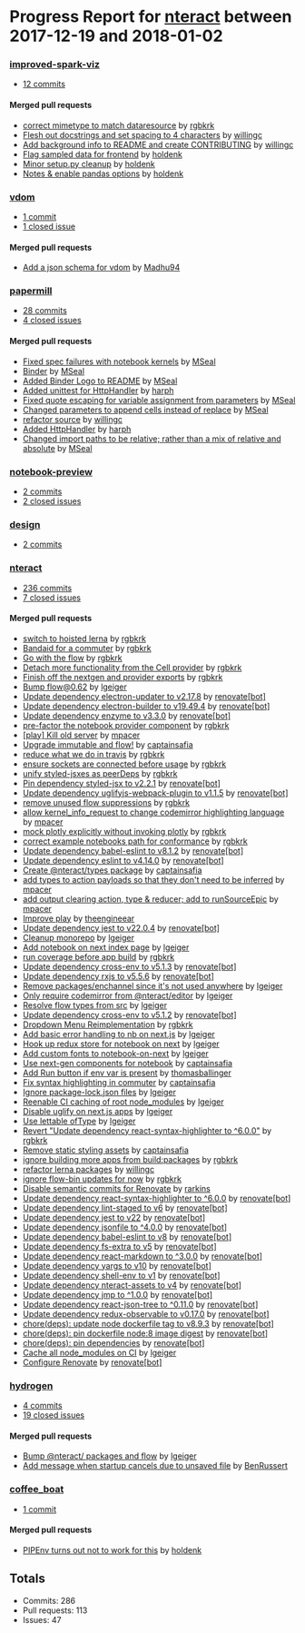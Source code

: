 # Progress Report for [nteract](https://github.com/nteract) between 2017-12-19 and 2018-01-02

### [improved-spark-viz](https://github.com/nteract/improved-spark-viz)
-  [12 commits](https://github.com/nteract/improved-spark-viz/compare/master@%7B1513670400%7D...master@%7B1514880000%7D)

#### Merged pull requests
- [correct mimetype to match dataresource](https://github.com/nteract/improved-spark-viz/pull/11) by [rgbkrk](https://github.com/rgbkrk)
- [Flesh out docstrings and set spacing to 4 characters](https://github.com/nteract/improved-spark-viz/pull/10) by [willingc](https://github.com/willingc)
- [Add background info to README and create CONTRIBUTING](https://github.com/nteract/improved-spark-viz/pull/9) by [willingc](https://github.com/willingc)
- [Flag sampled data for frontend](https://github.com/nteract/improved-spark-viz/pull/8) by [holdenk](https://github.com/holdenk)
- [Minor setup.py cleanup](https://github.com/nteract/improved-spark-viz/pull/7) by [holdenk](https://github.com/holdenk)
- [Notes & enable pandas options](https://github.com/nteract/improved-spark-viz/pull/5) by [holdenk](https://github.com/holdenk)

### [vdom](https://github.com/nteract/vdom)
-  [1 commit](https://github.com/nteract/vdom/compare/master@%7B1513670400%7D...master@%7B1514880000%7D)
-  [1 closed issue](https://github.com/nteract/vdom/issues?utf8=%E2%9C%93&q=is%3Aissue%20closed%3A2017-12-19..2018-01-02)

#### Merged pull requests
- [Add a json schema for vdom](https://github.com/nteract/vdom/pull/45) by [Madhu94](https://github.com/Madhu94)

### [papermill](https://github.com/nteract/papermill)
-  [28 commits](https://github.com/nteract/papermill/compare/master@%7B1513670400%7D...master@%7B1514880000%7D)
-  [4 closed issues](https://github.com/nteract/papermill/issues?utf8=%E2%9C%93&q=is%3Aissue%20closed%3A2017-12-19..2018-01-02)

#### Merged pull requests
- [Fixed spec failures with notebook kernels](https://github.com/nteract/papermill/pull/79) by [MSeal](https://github.com/MSeal)
- [Binder](https://github.com/nteract/papermill/pull/78) by [MSeal](https://github.com/MSeal)
- [Added Binder Logo to README](https://github.com/nteract/papermill/pull/77) by [MSeal](https://github.com/MSeal)
- [Added unittest for HttpHandler](https://github.com/nteract/papermill/pull/76) by [harph](https://github.com/harph)
- [Fixed quote escaping for variable assignment from parameters](https://github.com/nteract/papermill/pull/75) by [MSeal](https://github.com/MSeal)
- [Changed parameters to append cells instead of replace](https://github.com/nteract/papermill/pull/74) by [MSeal](https://github.com/MSeal)
- [refactor source](https://github.com/nteract/papermill/pull/73) by [willingc](https://github.com/willingc)
- [Added HttpHandler](https://github.com/nteract/papermill/pull/72) by [harph](https://github.com/harph)
- [Changed import paths to be relative; rather than a mix of relative and absolute](https://github.com/nteract/papermill/pull/71) by [MSeal](https://github.com/MSeal)

### [notebook-preview](https://github.com/nteract/notebook-preview)
-  [2 commits](https://github.com/nteract/notebook-preview/compare/master@%7B1513670400%7D...master@%7B1514880000%7D)
-  [2 closed issues](https://github.com/nteract/notebook-preview/issues?utf8=%E2%9C%93&q=is%3Aissue%20closed%3A2017-12-19..2018-01-02)

### [design](https://github.com/nteract/design)
-  [2 commits](https://github.com/nteract/design/compare/master@%7B1513670400%7D...master@%7B1514880000%7D)

### [nteract](https://github.com/nteract/nteract)
-  [236 commits](https://github.com/nteract/nteract/compare/master@%7B1513670400%7D...master@%7B1514880000%7D)
-  [7 closed issues](https://github.com/nteract/nteract/issues?utf8=%E2%9C%93&q=is%3Aissue%20closed%3A2017-12-19..2018-01-02)

#### Merged pull requests
- [switch to hoisted lerna](https://github.com/nteract/nteract/pull/2285) by [rgbkrk](https://github.com/rgbkrk)
- [Bandaid for a commuter](https://github.com/nteract/nteract/pull/2283) by [rgbkrk](https://github.com/rgbkrk)
- [Go with the flow](https://github.com/nteract/nteract/pull/2276) by [rgbkrk](https://github.com/rgbkrk)
- [Detach more functionality from the Cell provider](https://github.com/nteract/nteract/pull/2274) by [rgbkrk](https://github.com/rgbkrk)
- [Finish off the nextgen and provider exports](https://github.com/nteract/nteract/pull/2269) by [rgbkrk](https://github.com/rgbkrk)
- [Bump flow@0.62](https://github.com/nteract/nteract/pull/2268) by [lgeiger](https://github.com/lgeiger)
- [Update dependency electron-updater to v2.17.8](https://github.com/nteract/nteract/pull/2267) by [renovate[bot]](https://github.com/apps/renovate)
- [Update dependency electron-builder to v19.49.4](https://github.com/nteract/nteract/pull/2266) by [renovate[bot]](https://github.com/apps/renovate)
- [Update dependency enzyme to v3.3.0](https://github.com/nteract/nteract/pull/2264) by [renovate[bot]](https://github.com/apps/renovate)
- [pre-factor the notebook provider component](https://github.com/nteract/nteract/pull/2263) by [rgbkrk](https://github.com/rgbkrk)
- [[play] Kill old server](https://github.com/nteract/nteract/pull/2260) by [mpacer](https://github.com/mpacer)
- [Upgrade immutable and flow!](https://github.com/nteract/nteract/pull/2258) by [captainsafia](https://github.com/captainsafia)
- [reduce what we do in travis](https://github.com/nteract/nteract/pull/2257) by [rgbkrk](https://github.com/rgbkrk)
- [ensure sockets are connected before usage](https://github.com/nteract/nteract/pull/2256) by [rgbkrk](https://github.com/rgbkrk)
- [unify styled-jsxes as peerDeps](https://github.com/nteract/nteract/pull/2255) by [rgbkrk](https://github.com/rgbkrk)
- [Pin dependency styled-jsx to v2.2.1](https://github.com/nteract/nteract/pull/2254) by [renovate[bot]](https://github.com/apps/renovate)
- [Update dependency uglifyjs-webpack-plugin to v1.1.5](https://github.com/nteract/nteract/pull/2253) by [renovate[bot]](https://github.com/apps/renovate)
- [remove unused flow suppressions](https://github.com/nteract/nteract/pull/2252) by [rgbkrk](https://github.com/rgbkrk)
- [allow kernel_info_request to change codemirror highlighting language](https://github.com/nteract/nteract/pull/2251) by [mpacer](https://github.com/mpacer)
- [mock plotly explicitly without invoking plotly](https://github.com/nteract/nteract/pull/2248) by [rgbkrk](https://github.com/rgbkrk)
- [correct example notebooks path for conformance](https://github.com/nteract/nteract/pull/2247) by [rgbkrk](https://github.com/rgbkrk)
- [Update dependency babel-eslint to v8.1.2](https://github.com/nteract/nteract/pull/2241) by [renovate[bot]](https://github.com/apps/renovate)
- [Update dependency eslint to v4.14.0](https://github.com/nteract/nteract/pull/2240) by [renovate[bot]](https://github.com/apps/renovate)
- [Create @nteract/types package](https://github.com/nteract/nteract/pull/2239) by [captainsafia](https://github.com/captainsafia)
- [add types to action payloads so that they don't need to be inferred](https://github.com/nteract/nteract/pull/2238) by [mpacer](https://github.com/mpacer)
- [add output clearing action, type & reducer; add to runSourceEpic](https://github.com/nteract/nteract/pull/2237) by [mpacer](https://github.com/mpacer)
- [Improve play](https://github.com/nteract/nteract/pull/2236) by [theengineear](https://github.com/theengineear)
- [Update dependency jest to v22.0.4](https://github.com/nteract/nteract/pull/2234) by [renovate[bot]](https://github.com/apps/renovate)
- [Cleanup monorepo](https://github.com/nteract/nteract/pull/2233) by [lgeiger](https://github.com/lgeiger)
- [Add notebook on next index page](https://github.com/nteract/nteract/pull/2232) by [lgeiger](https://github.com/lgeiger)
- [run coverage before app build](https://github.com/nteract/nteract/pull/2231) by [rgbkrk](https://github.com/rgbkrk)
- [Update dependency cross-env to v5.1.3](https://github.com/nteract/nteract/pull/2230) by [renovate[bot]](https://github.com/apps/renovate)
- [Update dependency rxjs to v5.5.6](https://github.com/nteract/nteract/pull/2229) by [renovate[bot]](https://github.com/apps/renovate)
- [Remove packages/enchannel since it's not used anywhere](https://github.com/nteract/nteract/pull/2227) by [lgeiger](https://github.com/lgeiger)
- [Only require codemirror from @nteract/editor](https://github.com/nteract/nteract/pull/2226) by [lgeiger](https://github.com/lgeiger)
- [Resolve flow types from src](https://github.com/nteract/nteract/pull/2225) by [lgeiger](https://github.com/lgeiger)
- [Update dependency cross-env to v5.1.2](https://github.com/nteract/nteract/pull/2224) by [renovate[bot]](https://github.com/apps/renovate)
- [Dropdown Menu Reimplementation](https://github.com/nteract/nteract/pull/2223) by [rgbkrk](https://github.com/rgbkrk)
- [Add basic error handling to nb on next.js](https://github.com/nteract/nteract/pull/2222) by [lgeiger](https://github.com/lgeiger)
- [Hook up redux store for notebook on next](https://github.com/nteract/nteract/pull/2220) by [lgeiger](https://github.com/lgeiger)
- [Add custom fonts to notebook-on-next](https://github.com/nteract/nteract/pull/2219) by [lgeiger](https://github.com/lgeiger)
- [Use next-gen components for notebook](https://github.com/nteract/nteract/pull/2218) by [captainsafia](https://github.com/captainsafia)
- [Add Run button if env var is present](https://github.com/nteract/nteract/pull/2216) by [thomasballinger](https://github.com/thomasballinger)
- [Fix syntax highlighting in commuter](https://github.com/nteract/nteract/pull/2215) by [captainsafia](https://github.com/captainsafia)
- [Ignore package-lock.json files](https://github.com/nteract/nteract/pull/2213) by [lgeiger](https://github.com/lgeiger)
- [Reenable CI caching of root node_modules](https://github.com/nteract/nteract/pull/2212) by [lgeiger](https://github.com/lgeiger)
- [Disable uglify on next.js apps](https://github.com/nteract/nteract/pull/2211) by [lgeiger](https://github.com/lgeiger)
- [Use lettable ofType](https://github.com/nteract/nteract/pull/2210) by [lgeiger](https://github.com/lgeiger)
- [Revert "Update dependency react-syntax-highlighter to ^6.0.0"](https://github.com/nteract/nteract/pull/2208) by [rgbkrk](https://github.com/rgbkrk)
- [Remove static styling assets](https://github.com/nteract/nteract/pull/2207) by [captainsafia](https://github.com/captainsafia)
- [ignore building more apps from build:packages](https://github.com/nteract/nteract/pull/2206) by [rgbkrk](https://github.com/rgbkrk)
- [refactor lerna packages](https://github.com/nteract/nteract/pull/2204) by [willingc](https://github.com/willingc)
- [ignore flow-bin updates for now](https://github.com/nteract/nteract/pull/2203) by [rgbkrk](https://github.com/rgbkrk)
- [Disable semantic commits for Renovate](https://github.com/nteract/nteract/pull/2201) by [rarkins](https://github.com/rarkins)
- [Update dependency react-syntax-highlighter to ^6.0.0](https://github.com/nteract/nteract/pull/2200) by [renovate[bot]](https://github.com/apps/renovate)
- [Update dependency lint-staged to v6](https://github.com/nteract/nteract/pull/2195) by [renovate[bot]](https://github.com/apps/renovate)
- [Update dependency jest to v22](https://github.com/nteract/nteract/pull/2194) by [renovate[bot]](https://github.com/apps/renovate)
- [Update dependency jsonfile to ^4.0.0](https://github.com/nteract/nteract/pull/2193) by [renovate[bot]](https://github.com/apps/renovate)
- [Update dependency babel-eslint to v8](https://github.com/nteract/nteract/pull/2192) by [renovate[bot]](https://github.com/apps/renovate)
- [Update dependency fs-extra to v5](https://github.com/nteract/nteract/pull/2191) by [renovate[bot]](https://github.com/apps/renovate)
- [Update dependency react-markdown to ^3.0.0](https://github.com/nteract/nteract/pull/2190) by [renovate[bot]](https://github.com/apps/renovate)
- [Update dependency yargs to v10](https://github.com/nteract/nteract/pull/2189) by [renovate[bot]](https://github.com/apps/renovate)
- [Update dependency shell-env to v1](https://github.com/nteract/nteract/pull/2188) by [renovate[bot]](https://github.com/apps/renovate)
- [Update dependency nteract-assets to v4](https://github.com/nteract/nteract/pull/2186) by [renovate[bot]](https://github.com/apps/renovate)
- [Update dependency jmp to ^1.0.0](https://github.com/nteract/nteract/pull/2185) by [renovate[bot]](https://github.com/apps/renovate)
- [Update dependency react-json-tree to ^0.11.0](https://github.com/nteract/nteract/pull/2184) by [renovate[bot]](https://github.com/apps/renovate)
- [Update dependency redux-observable to v0.17.0](https://github.com/nteract/nteract/pull/2182) by [renovate[bot]](https://github.com/apps/renovate)
- [chore(deps): update node dockerfile tag to v8.9.3](https://github.com/nteract/nteract/pull/2181) by [renovate[bot]](https://github.com/apps/renovate)
- [chore(deps): pin dockerfile node:8 image digest](https://github.com/nteract/nteract/pull/2180) by [renovate[bot]](https://github.com/apps/renovate)
- [chore(deps): pin dependencies](https://github.com/nteract/nteract/pull/2179) by [renovate[bot]](https://github.com/apps/renovate)
- [Cache all node_modules on CI](https://github.com/nteract/nteract/pull/2178) by [lgeiger](https://github.com/lgeiger)
- [Configure Renovate](https://github.com/nteract/nteract/pull/2177) by [renovate[bot]](https://github.com/apps/renovate)

### [hydrogen](https://github.com/nteract/hydrogen)
-  [4 commits](https://github.com/nteract/hydrogen/compare/master@%7B1513670400%7D...master@%7B1514880000%7D)
-  [19 closed issues](https://github.com/nteract/hydrogen/issues?utf8=%E2%9C%93&q=is%3Aissue%20closed%3A2017-12-19..2018-01-02)

#### Merged pull requests
- [Bump @nteract/ packages and flow](https://github.com/nteract/hydrogen/pull/1174) by [lgeiger](https://github.com/lgeiger)
- [Add message when startup cancels due to unsaved file](https://github.com/nteract/hydrogen/pull/1161) by [BenRussert](https://github.com/BenRussert)

### [coffee_boat](https://github.com/nteract/coffee_boat)
-  [1 commit](https://github.com/nteract/coffee_boat/compare/master@%7B1513670400%7D...master@%7B1514880000%7D)

#### Merged pull requests
- [PIPEnv turns out not to work for this](https://github.com/nteract/coffee_boat/pull/4) by [holdenk](https://github.com/holdenk)

## Totals
- Commits: 286
- Pull requests: 113
- Issues: 47
